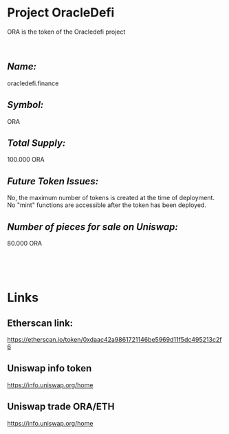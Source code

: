# Project OracleDefi



ORA is the token of the Oracledefi project
<p>&nbsp;</p>

## _Name:_
oracledefi.finance

## _Symbol:_
ORA

## _Total Supply:_
100.000 ORA

## _Future Token Issues:_
No, the maximum number of tokens is created at the time of deployment. No "mint" functions are accessible after the token has been deployed.

## _Number of pieces for sale on Uniswap:_
80.000 ORA

<p>&nbsp;</p>
<p>&nbsp;</p>

# Links

## Etherscan link: 
https://etherscan.io/token/0xdaac42a9861721146be5969d11f5dc495213c2f6

## Uniswap info token
https://info.uniswap.org/home

## Uniswap trade ORA/ETH
https://info.uniswap.org/home
